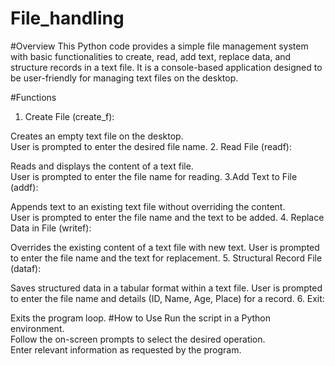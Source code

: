 # File_handling
#Overview
This Python code provides a simple file management system with basic functionalities to create, read, add text, replace data, and structure records in a text file. It is a console-based application designed to be user-friendly for managing text files on the desktop.

#Functions
1. Create File (create_f):

Creates an empty text file on the desktop.<br>
User is prompted to enter the desired file name.
2. Read File (readf):

Reads and displays the content of a text file.<br>
User is prompted to enter the file name for reading.
3.Add Text to File (addf):

Appends text to an existing text file without overriding the content.<br>
User is prompted to enter the file name and the text to be added.
4. Replace Data in File (writef):

Overrides the existing content of a text file with new text.
User is prompted to enter the file name and the text for replacement.
5. Structural Record File (dataf):

Saves structured data in a tabular format within a text file.
User is prompted to enter the file name and details (ID, Name, Age, Place) for a record.
6. Exit:

Exits the program loop.
#How to Use
Run the script in a Python environment.<br>
Follow the on-screen prompts to select the desired operation.<br>
Enter relevant information as requested by the program.